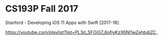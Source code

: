 # CS193P Fall 2017

Stanford - Developing iOS 11 Apps with Swift [2017-18]

https://youtube.com/playlist?list=PL3d_SFOiG7_8ofjyKzX6Nl1wZehbdiZC_
